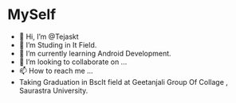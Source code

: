 # MySelf

- 👋 Hi, I’m @Tejaskt
- 👀 I’m Studing in It Field.
- 🌱 I’m currently learning Android Development.
- 💞️ I’m looking to collaborate on ...
- 📫 How to reach me ...
- Taking Graduation in BscIt field at Geetanjali Group Of Collage , Saurastra University.

<!---
Tejaskt/Tejaskt is a ✨ special ✨ repository because its `README.md` (this file) appears on your GitHub profile.
You can click the Preview link to take a look at your changes.
--->
